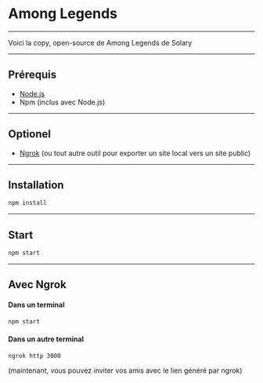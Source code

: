 # Among Legends
___
Voici la copy, open-source de Among Legends de Solary
___
## Prérequis
- [Node.js](https://nodejs.org/en/download)
- Npm (inclus avec Node.js)
___
## Optionel
- [Ngrok](https://ngrok.com/) (ou tout autre outil pour exporter un site local vers un site public)
___
## Installation
```bash
npm install
```
___
## Start
```bash
npm start
```
---
## Avec Ngrok
#### Dans un terminal
```bash
npm start
```
#### Dans un autre terminal
```bash
ngrok http 3000
```
(maintenant, vous pouvez inviter vos amis avec le lien généré par ngrok)